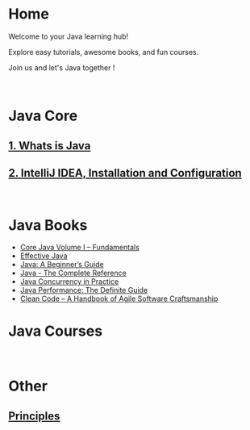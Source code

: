 # **Home**

Welcome to your Java learning hub! 

Explore easy tutorials, awesome books, and fun courses. 

Join us and let's Java together !

<br>

# **Java Core**

## [1. Whats is Java](Core%20Java/1.%20Whats%20is%20Java.md)
## [2. IntelliJ IDEA, Installation and Configuration](Core%20Java/2.%20IntelliJ%20IDEA,%20Installation%20and%20Configuration.md)


<br>

# **Java Books**

- [Core Java Volume I – Fundamentals](http://geni.us/YHJX7v)
- [Effective Java](http://geni.us/RuQ6d)
- [Java: A Beginner’s Guide](http://geni.us/t0Y89c)
- [Java - The Complete Reference](http://geni.us/WBj4)
- [Java Concurrency in Practice](http://geni.us/7d3hFgB)
- [Java Performance: The Definite Guide](http://geni.us/B6XAX)
- [Clean Code – A Handbook of Agile Software Craftsmanship](http://geni.us/gteGs5m)




# **Java Courses**

<br>


# **Other**

## [Principles](Principles.md)
  

